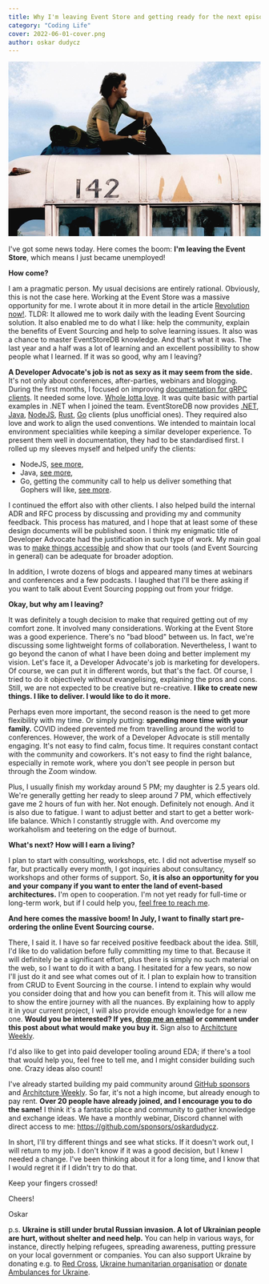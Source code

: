 ```yaml
---
title: Why I'm leaving Event Store and getting ready for the next episode
category: "Coding Life"
cover: 2022-06-01-cover.png
author: oskar dudycz
---
```


![cover](2022-06-01-cover.png)

I've got some news today. Here comes the boom: **I'm leaving the Event Store**, which means I just became unemployed!

**How come?**

I am a pragmatic person. My usual decisions are entirely rational. Obviously, this is not the case here. Working at the Event Store was a massive opportunity for me. I wrote about it in more detail in the article [Revolution now!](/en/revolution_now/). TLDR: It allowed me to work daily with the leading Event Sourcing solution. It also enabled me to do what I like: help the community, explain the benefits of Event Sourcing and help to solve learning issues. It also was a chance to master EventStoreDB knowledge. And that's what it was. The last year and a half was a lot of learning and an excellent possibility to show people what I learned. If it was so good, why am I leaving? 

**A Developer Advocate's job is not as sexy as it may seem from the side.** It's not only about conferences, after-parties, webinars and blogging. During the first months, I focused on improving [documentation for gRPC clients](https://developers.eventstore.com/clients/grpc/). It needed some love. [Whole lotta love](https://www.youtube.com/watch?v=HQmmM_qwG4k). It was quite basic with partial examples in .NET when I joined the team. EventStoreDB now provides [.NET](https://github.com/EventStore/EventStore-Client-Dotnet), [Java](https://github.com/EventStore/EventStoreDB-Client-Java), [NodeJS](https://github.com/EventStore/EventStore-Client-NodeJS), [Rust](https://github.com/EventStore/EventStoreDB-Client-Rust), [Go](https://github.com/EventStore/EventStore-Client-Go/) clients (plus unofficial ones). They required also love and work to align the used conventions. We intended to maintain local environment specialities while keeping a similar developer experience. To present them well in documentation, they had to be standardised first. I rolled up my sleeves myself and helped unify the clients:
- NodeJS, [see more](https://github.com/EventStore/EventStore-Client-NodeJS/pulls?q=is%3Apr+is%3Aclosed+author%3Aoskardudycz),
- Java, [see more](https://github.com/EventStore/EventStoreDB-Client-Java/pulls?q=is%3Apr+is%3Aclosed+author%3Aoskardudycz),
- Go, getting the community call to help us deliver something that Gophers will like, [see more](https://github.com/EventStore/EventStore-Client-Go/pull/65).

I continued the effort also with other clients. I also helped build the internal ADR and RFC process by discussing and providing my and community feedback. This process has matured, and I hope that at least some of these design documents will be published soon. I think my enigmatic title of Developer Advocate had the justification in such type of work. My main goal was to [make things accessible](/en/small_rant_about_software_design/) and show that our tools (and Event Sourcing in general) can be adequate for broader adoption.

In addition, I wrote dozens of blogs and appeared many times at webinars and conferences and a few podcasts. I laughed that I'll be there asking if you want to talk about Event Sourcing popping out from your fridge.

**Okay, but why am I leaving?**

It was definitely a tough decision to make that required getting out of my comfort zone. It involved many considerations. Working at the Event Store was a good experience. There's no "bad blood" between us. In fact, we're discussing some lightweight forms of collaboration. Nevertheless, I want to go beyond the canon of what I have been doing and better implement my vision. Let's face it, a Developer Advocate's job is marketing for developers. Of course, we can put it in different words, but that's the fact. Of course, I tried to do it objectively without evangelising, explaining the pros and cons. Still, we are not expected to be creative but re-creative. **I like to create new things. I like to deliver. I would like to do it more.**

Perhaps even more important, the second reason is the need to get more flexibility with my time. Or simply putting: **spending more time with your family.** COVID indeed prevented me from travelling around the world to conferences. However, the work of a Developer Advocate is still mentally engaging. It's not easy to find calm, focus time. It requires constant contact with the community and coworkers. It's not easy to find the right balance, especially in remote work, where you don't see people in person but through the Zoom window. 

Plus, I usually finish my workday around 5 PM; my daughter is 2.5 years old. We're generally getting her ready to sleep around 7 PM, which effectively gave me 2 hours of fun with her. Not enough. Definitely not enough. And it is also due to fatigue. I want to adjust better and start to get a better work-life balance. Which I constantly struggle with. And overcome my workaholism and teetering on the edge of burnout.

**What's next? How will I earn a living?**

I plan to start with consulting, workshops, etc. I did not advertise myself so far, but practically every month, I got inquiries about consultancy, workshops and other forms of support. So, **it is also an opportunity for you and your company if you want to enter the land of event-based architectures.** I'm open to cooperation. I'm not yet ready for full-time or long-term work, but if I could help you, [feel free to reach me](mailto:oskar@event-driven.io).

 **And here comes the massive boom! In July, I want to finally start pre-ordering the online Event Sourcing course.** 

There, I said it. I have so far received positive feedback about the idea. Still, I'd like to do validation before fully committing my time to that. Because it will definitely be a significant effort, plus there is simply no such material on the web, so I want to do it with a bang. I hesitated for a few years, so now I'll just do it and see what comes out of it. I plan to explain how to transition from CRUD to Event Sourcing in the course. I intend to explain why would you consider doing that and how you can benefit from it. This will allow me to show the entire journey with all the nuances. By explaining how to apply it in your current project, I will also provide enough knowledge for a new one. **Would you be interested? If yes, [drop me an email](mailto:oskar@event-driven.io) or comment under this post about what would make you buy it.** Sign also to [Architcture Weekly](https://www.architecture-weekly.com/).

I'd also like to get into paid developer tooling around EDA; if there's a tool that would help you, feel free to tell me, and I might consider building such one. Crazy ideas also count!

I've already started building my paid community around [GitHub sponsors](https://github.com/sponsors/oskardudycz) and [Architcture Weekly](https://www.architecture-weekly.com/). So far, it's not a high income, but already enough to pay rent. **Over 20 people have already joined, and I encourage you to do the same!** I think it's a fantastic place and community to gather knowledge and exchange ideas. We have a monthly webinar, Discord channel with direct access to me: https://github.com/sponsors/oskardudycz.

In short, I'll try different things and see what sticks. If it doesn't work out, I will return to my job. I don't know if it was a good decision, but I knew I needed a change. I've been thinking about it for a long time, and I know that I would regret it if I didn't try to do that.

Keep your fingers crossed!

Cheers!

Oskar

p.s. **Ukraine is still under brutal Russian invasion. A lot of Ukrainian people are hurt, without shelter and need help.** You can help in various ways, for instance, directly helping refugees, spreading awareness, putting pressure on your local government or companies. You can also support Ukraine by donating e.g. to [Red Cross](https://www.icrc.org/en/donate/ukraine), [Ukraine humanitarian organisation](https://savelife.in.ua/en/donate/) or [donate Ambulances for Ukraine](https://www.gofundme.com/f/help-to-save-the-lives-of-civilians-in-a-war-zone).
